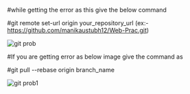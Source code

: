 
#while getting the error as this give the below command

#git remote set-url origin your_repository_url (ex:- https://github.com/manikaustubh12/Web-Prac.git)


![git prob](https://user-images.githubusercontent.com/91344066/209153375-1d9df426-cf50-4a67-a1ab-036c435d145c.JPG)


#If you are getting error as below image give the command as 

#git pull --rebase origin branch_name


![git prob1](https://user-images.githubusercontent.com/91344066/209155364-422ccf06-f68f-4456-a8c9-4c4bd3a0e41a.JPG)

